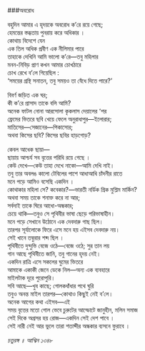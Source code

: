 ###অবরোধ 

বহুদিন আমার এ হৃদয়কে অবরোধ ক’রে রয়ে গেছে;   
হেমন্তের স্তব্ধতায় পুনরায় করে অধিকার ।   
কোথায় বিদেশে যেন   
এক তিল অধিক প্রবীণ এক নীলিমার পারে   
তাহাকে দেখিনি আমি ভালো ক’রে―তবু মহিলার   
মনন-নিবিড় প্রাণ কখন আমার চোখঠারে   
চোখ রেখে ব’লে গিয়েছিল :   
‘সময়ের গ্রন্থি সনাতন, তবু সময়ও তা বেঁধে দিতে পারে?’   

বিবর্ণ জড়িত এক ঘর;   
কী ক’রে প্রাসাদ তাকে বলি আমি?   
অনেক ফাটল নোনা আরসোলা কৃকলাস দেয়ালের ՚পর   
ফ্রেমের ভিতরে ছবি খেয়ে ফেলে অনুরাধাপুর―ইলোরার;   
মাতিসের―সেজানের―পিকাসোর;   
অথবা কিসের ছবি? কিসের ছবির হাড়গোড়?   

কেবল আধেক ছায়া―   
ছায়ায় আশ্চর্য সব বৃত্তের পরিধি রয়ে গেছে ।   
কেউ দেখে―কেউ তাহা দেখে নাকো―আমি দেখি নাই।   
তবু তার অবলঙ কালো টেবিলের পাশে আধাআধি চাঁদনীর রাতে   
	‍মনে পড়ে আমিও বসেছি একদিন ।   
কোথাকার মহিলা সে? কবেকার?―ভারতী নর্ডিক গ্রিক মুশ্লিম মার্কিন?   
	অথবা সময় তাকে শনাক্ত করে না আর;   
	সর্বদাই তাকে ঘিরে আধো-অন্ধকার;   
চেয়ে থাকি―তবুও সে পৃথিবীর ভাষা ছেড়ে পরিভাষাহীন।   
মনে পড়ে সেখানে উঠোনে এক দেবদারু গাছ ছিল।  
তারপর সূর্যালোকে ফিরে এসে মনে হয় এইসব দেবদারু নয়।   
	সেই খানে তম্বুরার শব্দ ছিল ।   
পৃথিবীতে দুন্দুভি বেজে ওঠে―বেজে ওঠে; সুর তান লয়   
গান আছে পৃথিবীতে জানি, তবু গানের হৃদয় নেই।   
	একদিন রাত্রি এসে সকলের ঘুমের ভিতরে   
আমাকে একাকী জেনে ডেকে নিল―অন্য এক ব্যবহারে   
	মাইলটাক দূরে পুরোপুরি।   
সবি আছে―খুব কাছে; গোলকধাঁধার পথে ঘুরি   
তবুও অনন্ত মাইল তারপর―কোথাও কিছুই নেই ব’লে।   
অনেক আগের কথা এইসব―এই   
সময় বৃত্তের মতো গোল ভেবে চুরুটের আস্ফোটে জানুহীন, মলিন সমাজ   
সেই দিকে অগ্রসর হয় রোজ―একদিন সেই দেশ পাবে ।   
সেই নারী নেই আর ভুলে তারা শতাব্দীর অন্ধকার ব্যসনে ফুরাবে ।

*চতুরঙ্গ ॥ আশ্বিন ১৩৪৮*
